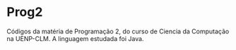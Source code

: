 # Prog2
Códigos da matéria de Programação 2, do curso de Ciencia da Computação na UENP-CLM.
A linguagem estudada foi Java.
